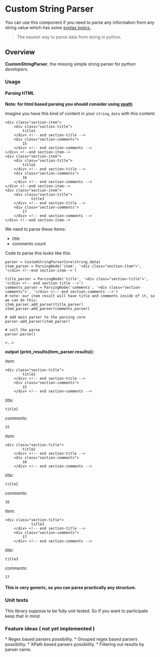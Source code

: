 <h1>Custom String Parser</h1>

<p>You can use this component if you need to parse any information from any string value which has some <a href="http://en.wikipedia.org/wiki/Syntax_(logic)">syntax logics.</a></p>

<blockquote><p>The easiest way to parse data from string in python.</p></blockquote>

<h2>Overview</h2>

<p><strong>CustomStringParser</strong>, the missing simple string parser for <em>python developers</em>.</p>

<h3>Usage</h3>

<h4>Parsing HTML</h4>

<p><strong>Note: for html based parsing you should consider using <a href="http://www.w3schools.com/xpath/">xpath</a>
</strong></p>

<p>Imagine you have this kind of content in your <code>string_data</code> with this content:</p>

<pre><code>&lt;div class="section-item"&gt;
    &lt;div class="section-title"&gt;
        title1
    &lt;/div&gt; &lt;!-- end section-title --&gt;
    &lt;div class="section-comments"&gt;
        15
    &lt;/div&gt; &lt;!-- end section-comments --&gt;
&lt;/div&gt; &lt;!--end section-item--&gt;
&lt;div class="section-item"&gt;
    &lt;div class="section-title"&gt;
        title2
    &lt;/div&gt; &lt;!-- end section-title --&gt;
    &lt;div class="section-comments"&gt;
        16
    &lt;/div&gt; &lt;!-- end section-comments --&gt;
&lt;/div&gt; &lt;!--end section-item--&gt;
&lt;div class="section-item"&gt;
    &lt;div class="section-title"&gt;
            title3
    &lt;/div&gt; &lt;!-- end section-title --&gt;
    &lt;div class="section-comments"&gt;
        17
    &lt;/div&gt; &lt;!-- end section-comments --&gt;
&lt;/div&gt; &lt;!--end section-item--&gt;
</code></pre>

<p>We need to parse these items:</p>

<ul>
<li>title</li>
<li>comments count</li>
</ul>


<p>Code to parse this looks like this:</p>

<pre><code>parser = CustomStringParserCore(string_data)
item_parser = ParsingNode('item', '&lt;div class="section-item"&gt;', '&lt;/div&gt; &lt;!--end section-item--&gt;')

title_parser = ParsingNode('title', '&lt;div class="section-title"&gt;', '&lt;/div&gt; &lt;!-- end section title --&gt;')
comments_parser = ParsingNode('comments', '&lt;div class="section-comments"&gt;', '&lt;/div&gt; &lt;!-- end section-comments --&gt;')
# note: our item result will have title and comments inside of it, so we can do this:
item_parser.add_parser(title_parser)
item_parser.add_parser(comments_parser)

# add main parser to the parsing core
parser.add_parser(item_parser)

# call the parse
parser.parse()

&lt;..&gt;
</code></pre>

<p><strong>output (print_results(item_parser.results)):</strong></p>

<p><em>item</em>:</p>

<pre><code>&lt;div class="section-title"&gt;
        title1
    &lt;/div&gt; &lt;!-- end section-title --&gt;
    &lt;div class="section-comments"&gt;
        15
    &lt;/div&gt; &lt;!-- end section-comments --&gt;
</code></pre>

<p><em>title</em>:</p>

<pre><code>title1
</code></pre>

<p><em>comments</em>:</p>

<pre><code>15
</code></pre>

<p><em>item</em>:</p>

<pre><code>&lt;div class="section-title"&gt;
        title2
    &lt;/div&gt; &lt;!-- end section-title --&gt;
    &lt;div class="section-comments"&gt;
        16
    &lt;/div&gt; &lt;!-- end section-comments --&gt;
</code></pre>

<p><em>title</em>:</p>

<pre><code>title2
</code></pre>

<p><em>comments</em>:</p>

<pre><code>16
</code></pre>

<p><em>item</em>:</p>

<pre><code>&lt;div class="section-title"&gt;
            title3
    &lt;/div&gt; &lt;!-- end section-title --&gt;
    &lt;div class="section-comments"&gt;
        17
    &lt;/div&gt; &lt;!-- end section-comments --&gt;
</code></pre>

<p><em>title</em>:</p>

<pre><code>title3
</code></pre>

<p><em>comments</em>:</p>

<pre><code>17
</code></pre>

<h4>This is very generic, so you can parse practically any structure.</h4>

<h3>Unit tests</h3>
This library suppose to be fully unit tested. So if you want to participate keep that in mind.

<h3>Feature ideas ( not yet implemented )</h3>
* Regex based parsers possibility.
* Grouped regex based parsers possibility.
* XPath based parsers possibility.
* Filtering out results by parser name.
